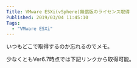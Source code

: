 ```yaml
---
Title: VMware ESXi(vSphere)無償版のライセンス取得
Published: 2019/03/04 11:45:10
Tags:
  - "VMware ESXi"
---
```

いつもどこで取得するのか忘れるのでメモ。  

少なくともVer6.7時点では下記リンクから取得可能。  

<?# OEmbed "http://www.vmware.com/go/get-free-esxi" /?>

